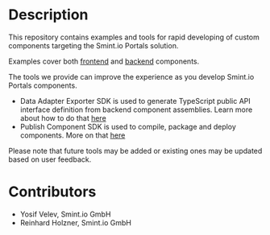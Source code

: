 Description
===========

This repository contains examples and tools for rapid developing of custom components targeting the Smint.io Portals solution.

Examples cover both [frontend](Examples/Frontend/) and [backend](Examples/Backend/) components.

The tools we provide can improve the experience as you develop Smint.io Portals components.

- Data Adapter Exporter SDK is used to generate TypeScript public API interface definition from backend component assemblies. Learn more about how to do that [here](Examples/Backend/#custom-public-api-interfaces)
- Publish Component SDK is used to compile, package and deploy components. More on that [here](Tools/Portals-SDK-PublishComponent-CLI/Release/)

Please note that future tools may be added or existing ones may be updated based on user feedback.

Contributors
============

- Yosif Velev, Smint.io GmbH
- Reinhard Holzner, Smint.io GmbH